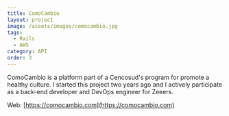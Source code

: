```yaml
---
title: ComoCambio
layout: project
image: /assets/images/comocambio.jpg
tags:
  - Rails
  - AWS
category: API
order: 3
---
```

ComoCambio is a platform part of a Cencosud's program for promote a healthy culture. I started this project two years ago and I actively participate as a back-end developer and DevOps engineer for Zeeers.

Web: [https://comocambio.com](https://comocambio.com)

